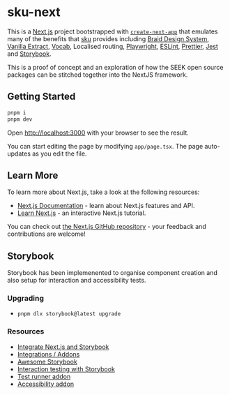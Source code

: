 # sku-next

This is a [Next.js](https://nextjs.org/) project bootstrapped with [`create-next-app`](https://github.com/vercel/next.js/tree/canary/packages/create-next-app) that emulates many of the benefits that [sku](https://github.com/seek-oss/sku) provides including [Braid Design System](https://seek-oss.github.io/braid-design-system/), [Vanilla Extract](https://vanilla-extract.style/), [Vocab](https://github.com/seek-oss/vocab), Localised routing, [Playwright](https://playwright.dev/), [ESLint](http://eslint.org/), [Prettier](https://prettier.io/), [Jest](https://facebook.github.io/jest/) and [Storybook](https://storybook.js.org/).

This is a proof of concept and an exploration of how the SEEK open source packages can be stitched together into the NextJS framework.

## Getting Started

```bash
pnpm i
pnpm dev
```

Open [http://localhost:3000](http://localhost:3000) with your browser to see the result.

You can start editing the page by modifying `app/page.tsx`. The page auto-updates as you edit the file.

## Learn More

To learn more about Next.js, take a look at the following resources:

- [Next.js Documentation](https://nextjs.org/docs) - learn about Next.js features and API.
- [Learn Next.js](https://nextjs.org/learn) - an interactive Next.js tutorial.

You can check out [the Next.js GitHub repository](https://github.com/vercel/next.js/) - your feedback and contributions are welcome!

## Storybook

Storybook has been implemenented to organise component creation and also setup for interaction and accessibility tests.

### Upgrading

- `pnpm dlx storybook@latest upgrade`

### Resources

- [Integrate Next.js and Storybook](https://storybook.js.org/recipes/next)
- [Integrations / Addons](https://storybook.js.org/integrations)
- [Awesome Storybook](https://github.com/lauthieb/awesome-storybook)
- [Interaction testing with Storybook](https://storybook.js.org/blog/interaction-testing-with-storybook/)
- [Test runner addon](https://storybook.js.org/addons/@storybook/test-runner)
- [Accessibility addon](https://storybook.js.org/addons/@storybook/addon-a11y/)
